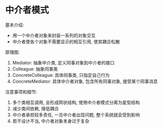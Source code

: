 # 中介者模式
基本介绍: 
   - 用一个中介者对象来封装一系列的对象交互
   - 中介者使各个对象不需要显示的相互引用, 使其耦合松散

原理图:
1. Mediator: 抽象中介类, 定义同事对象到中介者的接口
1. Colleague: 抽象同事类
1. ConcreteColleague: 具体同事类, 只指定自己行为
1. ConcreteMediator: 具体中介者对象, 包含所有同事对象, 接受某个同事消息

注意事项和细节:
1. 多个类相互调用, 会形成网状结构, 使用中介者模式分离为星型结构
1. 减少类间依赖, 降低耦合
1. 中介者承担较多责任, 一旦中介者出现问题, 整个系统就会受到影响
1. 若干设计不当, 中介者对象本身过于复杂